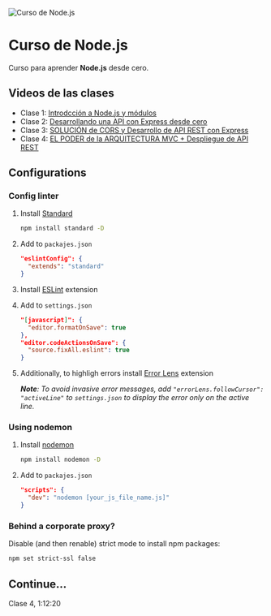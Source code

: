 ![Curso de Node.js](https://upload.wikimedia.org/wikipedia/commons/d/d9/Node.js_logo.svg)
# Curso de Node.js

Curso para aprender **Node.js** desde cero.

## Videos de las clases
- Clase 1: [Introdcción a Node.js y módulos](https://www.youtube.com/watch?v=yB4n_K7dZV8)
- Clase 2: [Desarrollando una API con Express desde cero](https://www.youtube.com/watch?v=YmZE1HXjpd4)
- Clase 3: [SOLUCIÓN de CORS y Desarrollo de API REST con Express](https://www.youtube.com/watch?v=-9d3KhCqOtU)
- Clase 4: [EL PODER de la ARQUITECTURA MVC + Despliegue de API REST](https://www.youtube.com/watch?v=ev3Yxva4wI4)

## Configurations

### Config linter

1. Install [Standard](https://github.com/standard/standard)
    ```bash
    npm install standard -D
    ```

2. Add to `packajes.json`
    ```json
    "eslintConfig": {
      "extends": "standard"
    }
    ```

3. Install [ESLint](https://marketplace.visualstudio.com/items?itemName=dbaeumer.vscode-eslint) extension

4. Add to `settings.json`
    ```json
    "[javascript]": {
      "editor.formatOnSave": true
    },
    "editor.codeActionsOnSave": {
      "source.fixAll.eslint": true
    }
    ```
5. Additionally, to highligh errors install [Error Lens](https://marketplace.visualstudio.com/items?itemName=usernamehw.errorlens) extension

    _**Note**: To avoid invasive error messages, add `"errorLens.followCursor": "activeLine"` to `settings.json` to display the error only on the active line._

### Using nodemon

1. Install [nodemon](https://github.com/remy/nodemon)
    ```bash
    npm install nodemon -D
    ```

2. Add to `packajes.json`
    ```json
    "scripts": {
      "dev": "nodemon [your_js_file_name.js]"
    }
    ```

### Behind a corporate proxy?

Disable (and then renable) strict mode to install npm packages:

  ```bash
  npm set strict-ssl false
  ```

## Continue...

Clase 4, 1:12:20